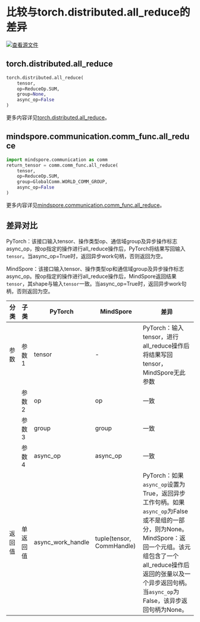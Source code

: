 # 比较与torch.distributed.all_reduce的差异

[![查看源文件](https://mindspore-website.obs.cn-north-4.myhuaweicloud.com/website-images/r2.4.0/resource/_static/logo_source.svg)](https://gitee.com/mindspore/docs/blob/r2.4.0/docs/mindspore/source_zh_cn/note/api_mapping/pytorch_diff/all_reduce.md)

## torch.distributed.all_reduce

```python
torch.distributed.all_reduce(
    tensor,
    op=ReduceOp.SUM,
    group=None,
    async_op=False
)
```

更多内容详见[torch.distributed.all_reduce](https://pytorch.org/docs/1.8.1/distributed.html#torch.distributed.all_reduce)。

## mindspore.communication.comm_func.all_reduce

```python
import mindspore.communication as comm
return_tensor = comm.comm_func.all_reduce(
    tensor,
    op=ReduceOp.SUM,
    group=GlobalComm.WORLD_COMM_GROUP,
    async_op=False
)
```

更多内容详见[mindspore.communication.comm_func.all_reduce](https://www.mindspore.cn/docs/zh-CN/r2.4.0/api_python/communication/mindspore.communication.comm_func.all_reduce.html#mindspore.communication.comm_func.all_reduce)。

## 差异对比

PyTorch：该接口输入tensor、操作类型op、通信域group及异步操作标志async_op，按op指定的操作进行all_reduce操作后，PyTorch将结果写回输入`tensor`。当async_op=True时，返回异步work句柄，否则返回为空。

MindSpore：该接口输入tensor、操作类型op和通信域group及异步操作标志async_op。按op指定的操作进行all_reduce操作后，MindSpore返回结果`tensor`，其shape与输入`tensor`一致。当async_op=True时，返回异步work句柄，否则返回为空。

| 分类 | 子类   |PyTorch | MindSpore | 差异                                                                                                                                                            |
|----|------| --- |-----------|---------------------------------------------------------------------------------------------------------------------------------------------------------------|
| 参数 | 参数1  | tensor | -         | PyTorch：输入tensor，进行all_reduce操作后将结果写回tensor，MindSpore无此参数                                                                                                     |
|    | 参数2  | op | op        | 一致                                                                                                                                                            |
|    | 参数3  | group | group     | 一致                                                                                                                                                            |
|    | 参数4  | async_op | async_op  | 一致                                                                                                                                                            |
| 返回值 | 单返回值 | async_work_handle | tuple(tensor, CommHandle)   | PyTorch：如果`async_op`设置为 True，返回异步工作句柄。如果`async_op`为False或不是组的一部分，则为None。</br> MindSpore：返回一个元组。该元组包含了一个all_reduce操作后返回的张量以及一个异步返回句柄。当`async_op`为False，该异步返回句柄为None。 |
